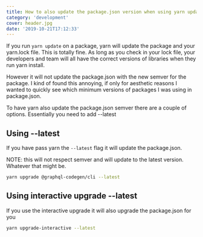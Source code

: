 ```yaml
---
title: How to also update the package.json version when using yarn update
category: 'development'
cover: header.jpg
date: '2019-10-21T17:12:33'
---
```


If you run `yarn update` on a package, yarn will update the package and your yarn.lock file. This is totally fine. As long as you check in your lock file, your developers and team will all have the correct versions of libraries when they run yarn install.

However it will not update the package.json with the new semver for the package. I kind of found this annoying, if only for aesthetic reasons I wanted to quickly see which minimum versions of packages I was using in package.json.

<!-- end excerpt -->

To have yarn also update the package.json semver there are a couple of options. Essentially you need to add --latest

## Using --latest

If you have pass yarn the `--latest` flag it will update the package.json.

NOTE: this will not respect semver and will update to the latest version. Whatever that might be.

```sh
yarn upgrade @graphql-codegen/cli --latest
```

## Using interactive upgrade --latest

If you use the interactive upgrade it will also upgrade the package.json for you

```sh
yarn upgrade-interactive --latest
```
